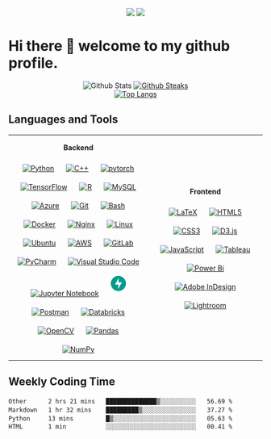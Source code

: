 <p align="center"> 
  <a href="https://git.io/typing-svg"><img src="https://readme-typing-svg.demolab.com/?lines=Visitor Counts:&size=16&duration=6000&center=true&vCenter=true&color=00FF00&background=000000&height=30&width=150"></a> 
  <img src="https://profile-counter.glitch.me/selichuyi/count.svg" />
</p>

Hi there 👋 welcome to my github profile.
=====

<!-- 
- 🔭 I’m currently working on ...
- 🌱 I’m currently learning ...
- 👯 I’m looking to collaborate on ...
- 🤔 I’m looking for help with ...
- 💬 Ask me about ...
- 📫 How to reach me: ...
- 😄 Pronouns: ...
- ⚡ Fun fact: ...
-->


<!-- 
[![WakaTime stats](https://github-readme-stats.vercel.app/api/wakatime?username=selin)](https://github.com/anuraghazra/github-readme-stats)
![profile views](https://komarev.com/ghpvc/?username=selichuyi)
  <a href="https://github.com/anuraghazra/github-readme-stats"><img src="https://github-readme-stats.vercel.app/api/top-langs/?username=selichuyi&layout=compact&title_color=eb8921" alt="Top Langs" /></a> 
  <a href="https://git.io/streak-stats"><img src="https://streak-stats.demolab.com?user=selin" alt="Github Steaks" /></a> <br>
  <a href="https://github.com/ryo-ma/github-profile-trophy"><img src="https://github-profile-trophy.vercel.app/?username=selichuyi" alt="selichuyi" /></a>
  <a href="https://github.com/anuraghazra/github-readme-stats"><img src="https://github-readme-stats-selinaver.vercel.app/api/wakatime?username=selin&layout=compact&title_color=eb8921" alt="wakatime"></a> 
-->
<p align="center"> 
  <a><img src="https://github-readme-stats-selinaver.vercel.app/api?username=selichuyi&count_private=true&show_icons=true&bg_color=00000000&title_color=eb8921&icon_color=eb8921&text_color=black&hide_rank=true" alt="Github Stats"></a> 
  <a href="https://git.io/streak-stats"><img src="https://github-readme-streak-stats-git-main-selinalis-projects.vercel.app?user=selichuyi&card_width=490&mode=weekly" alt="Github Steaks" /></a> <br>
  <a href="https://github.com/anuraghazra/github-readme-stats"><img src="https://github-readme-stats-selinaver.vercel.app/api/top-langs/?username=selichuyi&layout=compact&title_color=eb8921" alt="Top Langs" /></a> 
</p>




## Languages and Tools
<table><tr><td valign="center" width="55%">

<p align="center"><b>Backend</b></p>
<div align="center">  
  <a href="https://www.python.org/" target="_blank"><img style="margin: 10px" src="https://profilinator.rishav.dev/skills-assets/python-original.svg" alt="Python" height="30" /></a>  
  <a href="https://www.cplusplus.com/" target="_blank"><img style="margin: 10px" src="https://profilinator.rishav.dev/skills-assets/cplusplus-original.svg" alt="C++" height="30" /></a>  
  <a href="https://pytorch.org/" target="_blank"><img style="margin: 10px" src="https://profilinator.rishav.dev/skills-assets/pytorch-icon.svg" alt="pytorch" height="30" /></a>  
  <a href="https://www.tensorflow.org/" target="_blank"><img style="margin: 10px" src="https://profilinator.rishav.dev/skills-assets/tensorflow-icon.svg" alt="TensorFlow" height="30" /></a>  
  <a href="https://www.r-project.org/" target="_blank"><img style="margin: 10px" src="https://profilinator.rishav.dev/skills-assets/r.svg" alt="R" height="30" /></a>  
  <a href="https://www.mysql.com/" target="_blank"><img style="margin: 10px" src="https://profilinator.rishav.dev/skills-assets/mysql-original-wordmark.svg" alt="MySQL" height="30" /></a>  
  <a href="https://azure.microsoft.com/en-in/" target="_blank"><img style="margin: 10px" src="https://profilinator.rishav.dev/skills-assets/microsoft_azure-icon.svg" alt="Azure" height="30" /></a>  
  <a href="https://github.com/" target="_blank"><img style="margin: 10px" src="https://profilinator.rishav.dev/skills-assets/git-scm-icon.svg" alt="Git" height="30" /></a>  
  <a href="https://www.gnu.org/software/bash/" target="_blank"><img style="margin: 10px" src="https://profilinator.rishav.dev/skills-assets/gnu_bash-icon.svg" alt="Bash" height="30" /></a>  
  <a href="https://www.docker.com/" target="_blank"><img style="margin: 10px" src="https://profilinator.rishav.dev/skills-assets/docker-original-wordmark.svg" alt="Docker" height="30" /></a>  
  <a href="https://www.nginx.com/" target="_blank"><img style="margin: 10px" src="https://profilinator.rishav.dev/skills-assets/nginx-original.svg" alt="Nginx" height="30" /></a>  
  <a href="https://www.linux.org/" target="_blank"><img style="margin: 10px" src="https://profilinator.rishav.dev/skills-assets/linux-original.svg" alt="Linux" height="30" /></a>  
  <a href="https://ubuntu.com/"><img style="margin: 10px" height="30" src="https://raw.githubusercontent.com/marwin1991/profile-technology-icons/refs/heads/main/icons/ubuntu.png" alt="Ubuntu" /></a>
  <a href="https://aws.amazon.com/" target="_blank"><img style="margin: 10px" src="https://profilinator.rishav.dev/skills-assets/amazonwebservices-original-wordmark.svg" alt="AWS" height="30" /></a> 
  <a href="https://about.gitlab.com/"><img style="margin: 10px" height="30" src="https://raw.githubusercontent.com/marwin1991/profile-technology-icons/refs/heads/main/icons/gitlab.png" alt="GitLab" /></a>
  <a href="https://www.jetbrains.com/pycharm/"><img style="margin: 10px" height="30" src="https://raw.githubusercontent.com/marwin1991/profile-technology-icons/refs/heads/main/icons/pycharm.png" alt="PyCharm" /></a>
  <a href="https://code.visualstudio.com/"><img style="margin: 10px" height="30" src="https://raw.githubusercontent.com/marwin1991/profile-technology-icons/refs/heads/main/icons/visual_studio_code.png" alt="Visual Studio Code" /></a>
  <a href="https://jupyter.org/"><img style="margin: 10px" height="30" src="https://raw.githubusercontent.com/marwin1991/profile-technology-icons/refs/heads/main/icons/jupyter_notebook.png" alt="Jupyter Notebook" /></a>
  <a href="https://fastapi.tiangolo.com/"><img style="margin: 10px" src="https://github.com/selichuyi/selichuyi/blob/master/images/fastapi.svg" alt="FastAPI" height="30" /></a>
  <a href="https://www.postman.com/"><img style="margin: 10px" height="30" src="https://raw.githubusercontent.com/marwin1991/profile-technology-icons/refs/heads/main/icons/postman.png" alt="Postman" /></a>
  <a href="https://www.databricks.com/"><img style="margin: 10px" height="30" src="https://raw.githubusercontent.com/marwin1991/profile-technology-icons/refs/heads/main/icons/databricks.png" alt="Databricks" /></a>
  <a href="https://opencv.org/" target="_blank"><img style="margin: 10px" src="https://profilinator.rishav.dev/skills-assets/opencv-icon.svg" alt="OpenCV" height="30" /></a>  
  <a href="https://pandas.pydata.org/"><img style="margin: 10px" height="30" src="https://raw.githubusercontent.com/marwin1991/profile-technology-icons/refs/heads/main/icons/pandas.png" alt="Pandas" /></a>
  <a href="https://numpy.org/"><img style="margin: 10px" height="30" src="https://raw.githubusercontent.com/marwin1991/profile-technology-icons/refs/heads/main/icons/numpy.png" alt="NumPy" /></a>
</div>
</td><td valign="center" width="45%">

<p align="center"><b>Frontend</b></p>
<div align="center">  
<a href="https://www.latex-project.org/" target="_blank"><img style="margin: 10px" src="https://profilinator.rishav.dev/skills-assets/latex.png" alt="LaTeX" height="30" /></a>  
<a href="https://en.wikipedia.org/wiki/HTML5" target="_blank"><img style="margin: 10px" src="https://profilinator.rishav.dev/skills-assets/html5-original-wordmark.svg" alt="HTML5" height="30" /></a>  
<a href="https://www.w3schools.com/css/" target="_blank"><img style="margin: 10px" src="https://profilinator.rishav.dev/skills-assets/css3-original-wordmark.svg" alt="CSS3" height="30" /></a>  
<a href="https://d3js.org/" target="_blank"><img style="margin: 10px" src="https://profilinator.rishav.dev/skills-assets/d3js-original.svg" alt="D3.js" height="30" /></a>  
<a href="https://www.javascript.com/" target="_blank"><img style="margin: 10px" src="https://profilinator.rishav.dev/skills-assets/javascript-original.svg" alt="JavaScript" height="30" /></a>  
<a href="https://www.tableau.com/" target="_blank"><img style="margin: 10px" src="https://profilinator.rishav.dev/skills-assets/tableau.svg" alt="Tableau" height="30" /></a>  
<a href="https://powerbi.microsoft.com/en-us/" target="_blank"><img style="margin: 10px" src="https://profilinator.rishav.dev/skills-assets/powerbi.png" alt="Power Bi" height="30" /></a>  
<a href="https://www.adobe.com/in/products/indesign.html" target="_blank"><img style="margin: 10px" src="https://profilinator.rishav.dev/skills-assets/adobeindesign.svg" alt="Adobe InDesign" height="30" /></a>  
<a href="https://www.adobe.com/products/photoshop-lightroom.html" target="_blank"><img style="margin: 10px" src="https://profilinator.rishav.dev/skills-assets/lightroom.png" alt="Lightroom" height="30" /></a>  
</div>
</td></tr></table>  


## Weekly Coding Time
<!--START_SECTION:waka-->

```txt
Other      2 hrs 21 mins   ██████████████▒░░░░░░░░░░   56.69 %
Markdown   1 hr 32 mins    █████████▒░░░░░░░░░░░░░░░   37.27 %
Python     13 mins         █▒░░░░░░░░░░░░░░░░░░░░░░░   05.63 %
HTML       1 min           ░░░░░░░░░░░░░░░░░░░░░░░░░   00.41 %
```

<!--END_SECTION:waka-->






